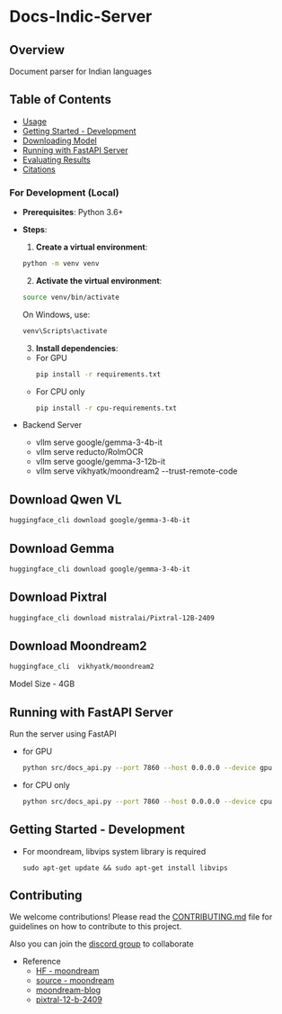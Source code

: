 # Docs-Indic-Server

## Overview
Document parser for Indian languages

## Table of Contents
- [Usage](#usage)
- [Getting Started - Development](#getting-started---development)
- [Downloading Model](#downloading-indic-model)
- [Running with FastAPI Server](#running-with-fastapi-server)
- [Evaluating Results](#evaluating-results)
- [Citations](#citations)



### For Development (Local)
- **Prerequisites**: Python 3.6+
- **Steps**:
  1. **Create a virtual environment**:
  ```bash
  python -m venv venv
  ```
  2. **Activate the virtual environment**:
  ```bash
  source venv/bin/activate
  ```
  On Windows, use:
  ```bash
  venv\Scripts\activate
  ```
  3. **Install dependencies**:
  - For GPU
      ```bash
      pip install -r requirements.txt
      ```
  - For CPU only
      ```bash
      pip install -r cpu-requirements.txt
      ```


- Backend Server 
  - vllm serve google/gemma-3-4b-it
  - vllm serve reducto/RolmOCR
  - vllm serve google/gemma-3-12b-it
  - vllm serve vikhyatk/moondream2 --trust-remote-code


## Download Qwen VL

```bash download_model.sh
huggingface_cli download google/gemma-3-4b-it
```


## Download Gemma

```bash download_model.sh
huggingface_cli download google/gemma-3-4b-it
```



## Download Pixtral 

```bash download_model.sh
huggingface_cli download mistralai/Pixtral-12B-2409
```

## Download Moondream2
```bash
huggingface_cli  vikhyatk/moondream2
```
Model Size - 4GB

## Running with FastAPI Server
Run the server using FastAPI
- for GPU
  ```bash
  python src/docs_api.py --port 7860 --host 0.0.0.0 --device gpu
  ```
- for CPU only
  ```bash
  python src/docs_api.py --port 7860 --host 0.0.0.0 --device cpu
  ```



## Getting Started - Development

- For moondream, libvips system library is required 
  ```
  sudo apt-get update && sudo apt-get install libvips
  ```

## Contributing

We welcome contributions! Please read the [CONTRIBUTING.md](CONTRIBUTING.md) file for guidelines on how to contribute to this project.

Also you can join the [discord group](https://discord.gg/WZMCerEZ2P) to collaborate

- Reference
    - [HF - moondream](https://huggingface.co/vikhyatk/moondream2)
    - [source - moondream](https://github.com/vikhyat/moondream)
    - [moondream-blog](https://moondream.ai/blog/introducing-a-new-moondream-1-9b-and-gpu-support)
    - [pixtral-12-b-2409](https://huggingface.co/mistralai/Pixtral-12B-2409)


<!-- 

## Evaluating Results
You can evaluate the ASR transcription results using `curl` commands. Below are examples for Kannada audio samples.

#### Kannada

```bash kannada_example.sh
curl -s -H "content-type: application/json" localhost:7860/v1/audio/speech -d '{"input": "ಉದ್ಯಾನದಲ್ಲಿ ಮಕ್ಕಳ ಆಟವಾಡುತ್ತಿದ್ದಾರೆ ಮತ್ತು ಪಕ್ಷಿಗಳು ಚಿಲಿಪಿಲಿ ಮಾಡುತ್ತಿವೆ."}' -o audio_kannada.mp3
```

#### Hindi

```bash hindi_example.sh
curl -s -H "content-type: application/json" localhost:7860/v1/audio/speech -d '{"input": "अरे, तुम आज कैसे हो?"}' -o audio_hindi.mp3
```

### Specifying a Different Format

```bash specify_format.sh
curl -s -H "content-type: application/json" localhost:7860/v1/audio/speech -d '{"input": "Hey, how are you?", "response_type": "wav"}' -o audio.wav
```



### For Production (Docker)
- **Prerequisites**: Docker and Docker Compose
- **Steps**:
  1. **Start the server**:
  For GPU
  ```bash
  docker compose -f compose.yaml up -d
  ```
  For CPU only
  ```bash
  docker compose -f cpu-compose.yaml up -d
  ```




## Building Docker Image
Build the Docker image locally:
```bash
docker build -t slabstech/docs_indic_server -f Dockerfile .
```

### Run the Docker Image
```bash
docker run --gpus all -it --rm -p 7860:7860 slabstech/docs_indic_server
```


-->